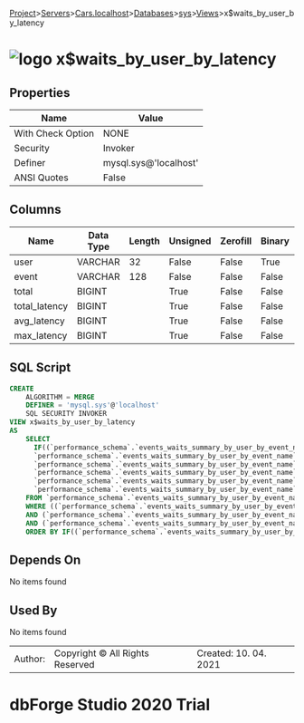 [Project](../../../../../startpage.md)>[Servers](../../../../Servers.md)>[Cars.localhost](../../../Cars.localhost.md)>[Databases](../../Databases.md)>[sys](../sys.md)>[Views](Views.md)>x$waits_by_user_by_latency


# ![logo](../../../../../Images/view64.svg) x$waits_by_user_by_latency


## <a name="#Properties"></a>Properties
|Name|Value|
|---|---|
|With Check Option|NONE|
|Security|Invoker|
|Definer|mysql.sys@'localhost'|
|ANSI Quotes|False|


## <a name="#Columns"></a>Columns
|Name|Data Type|Length|Unsigned|Zerofill|Binary|Not Null|
|---|---|---|---|---|---|---|
|user|VARCHAR|32|False|False|True|False|
|event|VARCHAR|128|False|False|False|True|
|total|BIGINT||True|False|False|True|
|total_latency|BIGINT||True|False|False|True|
|avg_latency|BIGINT||True|False|False|True|
|max_latency|BIGINT||True|False|False|True|

## <a name="#SqlScript"></a>SQL Script
```SQL
CREATE 
	ALGORITHM = MERGE
	DEFINER = 'mysql.sys'@'localhost'
	SQL SECURITY INVOKER
VIEW x$waits_by_user_by_latency
AS
	SELECT
	  IF((`performance_schema`.`events_waits_summary_by_user_by_event_name`.`USER` IS NULL), 'background', `performance_schema`.`events_waits_summary_by_user_by_event_name`.`USER`) AS `user`,
	  `performance_schema`.`events_waits_summary_by_user_by_event_name`.`EVENT_NAME` AS `event`,
	  `performance_schema`.`events_waits_summary_by_user_by_event_name`.`COUNT_STAR` AS `total`,
	  `performance_schema`.`events_waits_summary_by_user_by_event_name`.`SUM_TIMER_WAIT` AS `total_latency`,
	  `performance_schema`.`events_waits_summary_by_user_by_event_name`.`AVG_TIMER_WAIT` AS `avg_latency`,
	  `performance_schema`.`events_waits_summary_by_user_by_event_name`.`MAX_TIMER_WAIT` AS `max_latency`
	FROM `performance_schema`.`events_waits_summary_by_user_by_event_name`
	WHERE ((`performance_schema`.`events_waits_summary_by_user_by_event_name`.`EVENT_NAME` <> 'idle')
	AND (`performance_schema`.`events_waits_summary_by_user_by_event_name`.`USER` IS NOT NULL)
	AND (`performance_schema`.`events_waits_summary_by_user_by_event_name`.`SUM_TIMER_WAIT` > 0))
	ORDER BY IF((`performance_schema`.`events_waits_summary_by_user_by_event_name`.`USER` IS NULL), 'background', `performance_schema`.`events_waits_summary_by_user_by_event_name`.`USER`), `performance_schema`.`events_waits_summary_by_user_by_event_name`.`SUM_TIMER_WAIT` DESC;
```

## <a name="#DependsOn"></a>Depends On
No items found

## <a name="#UsedBy"></a>Used By
No items found

||||
|---|---|---|
|Author: |Copyright © All Rights Reserved|Created: 10. 04. 2021|
# dbForge Studio 2020 Trial
